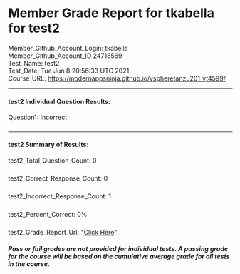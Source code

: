 # Member Grade Report for tkabella for test2  
   
Member_Github_Account_Login: tkabella  
Member_Github_Account_ID 24718569  
Test_Name: test2  
Test_Date: Tue Jun  8 20:56:33 UTC 2021  
Course_URL: https://modernappsninja.github.io/vspheretanzu201_vt4599/  
   
---  
#### test2 Individual Question Results:  
Question1: Incorrect  
#####  
---  
#### test2 Summary of Results:  
test2_Total_Question_Count: 0  
#####  
test2_Correct_Response_Count: 0  
#####  
test2_Incorrect_Response_Count: 1  
#####  
test2_Percent_Correct: 0%  
#####  
test2_Grade_Report_Url: "[Click Here](https://github.com/modernappsninjas/tkabella/blob/main/static/userdata/courses/vspheretanzu201_vt4599/grade_report.pr188.test2.md)"
##### Pass or fail grades are not provided for individual tests. A passing grade for the course will be based on the cumulative average grade for all tests in the course.  
